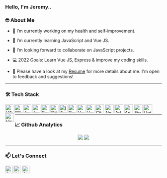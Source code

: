 ### Hello, I'm Jeremy..

### 🤓 About Me

- 🔭 I’m currently working on my health and self-improvement.
- 🌱 I’m currently learning JavaScript and Vue JS.
- 👯 I’m looking forward to collaborate on JavaScript projects.
- 💻 2022 Goals: Learn Vue JS, Express & improve my coding skills.

- 📄 Please have a look at my <a href ="https://drive.google.com/file/d/16E2JLCPv6I04dSVB3bOnVRcjLcgEBr-B/view?usp=share_link" target="blank">Resume</a> for more details about me. I'm open to feedback and suggestions!

---

### 🛠 Tech Stack

<!-- languages -->
<a href="https://github.com/JeremyL95" target="_blank"> 
<img align="left" src="https://github.com/JeremyL95/jeremyl95/blob/main/images/html.png" alt="HTML" width="26px" />
</a>

<a href="https://github.com/JeremyL95" target="_blank"> 
<img align="left" src="https://github.com/JeremyL95/jeremyl95/blob/main/images/css.png" alt="CSS" width="26px" />
</a>

<a href="https://github.com/JeremyL95" target="_blank"> 
<img align="left" src="https://github.com/JeremyL95/jeremyl95/blob/main/images/javascript.png" alt="JavaScript" width="26px" />
</a>

<a href="https://github.com/JeremyL95" target="_blank"> 
<img align="left" src="https://github.com/JeremyL95/jeremyl95/blob/main/images/php.png" alt="JavaScript" width="26px" />
</a>

<a href="https://github.com/JeremyL95" target="_blank"> 
<img align="left" src="https://github.com/JeremyL95/jeremyl95/blob/main/images/sass.png" alt="Sass" width="26px" />
</a>

<a href="https://github.com/JeremyL95" target="_blank"> 
<img align="left" src="https://github.com/JeremyL95/jeremyl95/blob/main/images/c-sharp.png" alt="C#" width="26px" />
</a>

<!-- library -->
<a href="https://jquery.com/" target="_blank"> 
<img align="left" src="https://github.com/JeremyL95/jeremyl95/blob/main/images/jquery.png" alt="jQuery" width="26px" />
</a>

<!-- frameworks -->
<a href="https://getbootstrap.com/" target="_blank"> 
<img align="left" src="https://github.com/JeremyL95/jeremyl95/blob/main/images/bootstrap.png" alt="Bootstrap" width="26px" />
</a>

<a href="https://vuejs.org/" target="_blank"> 
<img align="left" src="https://github.com/JeremyL95/jeremyl95/blob/main/images/vue.png" alt="Vue" width="26px" />
</a>

<a href="https://vuetifyjs.com/" target="_blank"> 
<img align="left" src="https://github.com/JeremyL95/jeremyl95/blob/main/images/vuetify.png" alt="Vuetify" width="26px" />
</a>

<!-- tools -->
<a href="https://git-scm.com/" target="_blank"> 
<img align="left" src="https://github.com/JeremyL95/jeremyl95/blob/main/images/git.png" alt="Git" width="28px" />
</a>

<a href="https://nodejs.org/en/" target="_blank"> 
<img align="left" src="https://github.com/JeremyL95/jeremyl95/blob/main/images/node.png" alt="NodeJs" width="28px" />
</a>

<!-- softwares -->
<a href="https://www.photoshop.com/en" target="_blank"> 
<img align="left" src="https://github.com/JeremyL95/jeremyl95/blob/main/images/adobe-photoshop.png" alt="Adobe Photoshop" width="28px" />
</a>

<a href="https://www.adobe.com/products/illustrator.html" target="_blank"> 
<img align="left" src="https://github.com/JeremyL95/jeremyl95/blob/main/images/adobe-illustrator.png" alt="Adobe Illustrator" width="28px" />
</a>

<a href="https://www.figma.com/" target="_blank"> 
<img align="left" src="https://github.com/JeremyL95/jeremyl95/blob/main/images/figma.png" alt="Figma" width="28px" />
</a>

<a href="https://unity.com/" target="_blank"> 
<img align="left" src="https://github.com/JeremyL95/jeremyl95/blob/main/images/unity.png" alt="Unity3D" width="28px" />
</a>

<a href="https://code.visualstudio.com/" target="_blank"> 
<img align="left" src="https://github.com/JeremyL95/jeremyl95/blob/main/images/visual-studio-code.png" alt="Visual Studio Code" width="28px" />
</a>

<br />

---

### 📈 Github Analytics

<p align="center">
  <img src="https://github-readme-stats.vercel.app/api?username=jeremyl95&show_icons=true&theme=dracula&line_height=33" />
  <img src="https://github-readme-stats.vercel.app/api/top-langs/?username=jeremyl95&theme=dracula&line_height=10">
</p>

---

### 📫 Let's Connect

<a href="mailto:jeremythegreat95@gmail.com">
  <img align="left" alt="Jeremy's Gmail" width="24px" src="https://github.com/JeremyL95/jeremyl95/blob/main/images/gmail.png" />
</a>
<a href="https://twitter.com/JeremyErikLeong">
  <img align="left" alt="Jeremy's Twitter" width="24px" src="https://github.com/JeremyL95/jeremyl95/blob/main/images/twitter.png" />
</a>
<a href="https://www.linkedin.com/in/jeremyerikleong95/">
  <img align="left" alt="Jeremy's LinkedIn" width="24px" src="https://github.com/JeremyL95/jeremyl95/blob/main/images/linkedin.png" />
</a>
